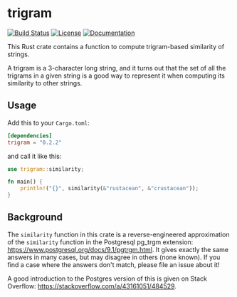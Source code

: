 # trigram

[![Build Status](https://travis-ci.org/ijt/trigram.svg?branch=master)](https://travis-ci.org/ijt/trigram)
[![License](https://img.shields.io/badge/license-Apache-blue.svg)](https://raw.githubusercontent.com/ijt/trigram/master/LICENSE)
[![Documentation](https://docs.rs/trigram/badge.svg)](https://docs.rs/trigram)

This Rust crate contains a function to compute trigram-based similarity of strings.

A trigram is a 3-character long string, and it turns out that the set of all
the trigrams in a given string is a good way to represent it when computing its
similarity to other strings.

## Usage

Add this to your `Cargo.toml`:

```toml
[dependencies]
trigram = "0.2.2"
```

and call it like this:

```rust
use trigram::similarity;

fn main() {
	println!("{}", similarity(&"rustacean", &"crustacean"));
}
```

## Background
The `similarity` function in this crate is a reverse-engineered approximation
of the `similarity` function in the Postgresql pg\_trgm extension:
https://www.postgresql.org/docs/9.1/pgtrgm.html. It gives exactly the same
answers in many cases, but may disagree in others (none known). If you find a
case where the answers don't match, please file an issue about it!

A good introduction to the Postgres version of this is given on Stack Overflow:
https://stackoverflow.com/a/43161051/484529.
